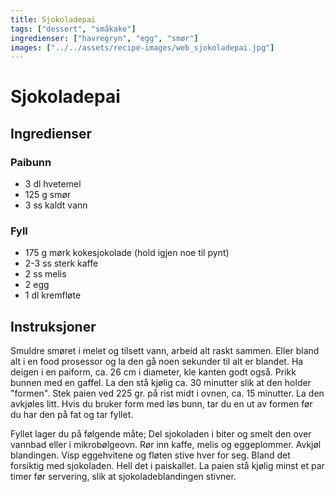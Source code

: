 ```yaml
---
title: Sjokoladepai
tags: ["dessert", "småkake"]
ingredienser: ["havregryn", "egg", "smør"]
images: ["../../assets/recipe-images/web_sjokoladepai.jpg"]
---
```


# Sjokoladepai

## Ingredienser

### Paibunn

- 3 dl hvetemel
- 125 g smør
- 3 ss kaldt vann

### Fyll

- 175 g mørk kokesjokolade (hold igjen noe til pynt)
- 2-3 ss sterk kaffe
- 2 ss melis
- 2 egg
- 1 dl kremfløte

## Instruksjoner

Smuldre smøret i melet og tilsett vann, arbeid alt raskt sammen. Eller bland alt i en food prosessor og la den gå noen sekunder til alt er blandet. Ha deigen i en paiform, ca. 26 cm i diameter, kle kanten godt også. Prikk bunnen med en gaffel. La den stå kjølig ca. 30 minutter slik at den holder "formen". Stek paien ved 225 gr. på rist midt i ovnen, ca. 15 minutter. La den avkjøles litt. Hvis du bruker form med løs bunn, tar du en ut av formen før du har den på fat og tar fyllet.

Fyllet lager du på følgende måte; Del sjokoladen i biter og smelt den over vannbad eller i mikrobølgeovn. Rør inn kaffe, melis og eggeplommer. Avkjøl blandingen. Visp eggehvitene og fløten stive hver for seg. Bland det forsiktig med sjokoladen. Hell det i paiskallet. La paien stå kjølig minst et par timer før servering, slik at sjokoladeblandingen stivner.
